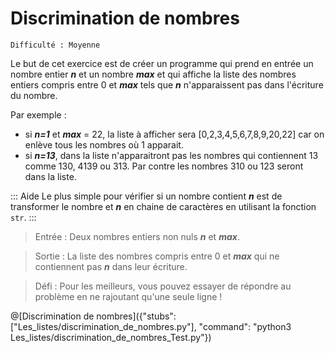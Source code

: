 # Discrimination de nombres
`Difficulté : Moyenne`

Le but de cet exercice est de créer un programme qui prend en entrée un nombre entier ***n*** et un nombre ***max*** et qui affiche la liste des nombres entiers compris entre 0 et ***max*** tels que ***n*** n'apparaissent pas dans l'écriture du nombre.

Par exemple :
+ si ***n=1***  et ***max*** = 22, la liste à afficher sera [0,2,3,4,5,6,7,8,9,20,22] car on enlève tous les nombres où 1 apparait.
+ si ***n=13***, dans la liste n'apparaitront pas les nombres qui contiennent 13 comme 130, 4139 ou 313. Par contre les nombres 310 ou 123 seront dans la liste.

::: Aide
Le plus simple pour vérifier si un nombre contient ***n*** est de transformer le nombre et ***n*** en chaine de caractères en utilisant la fonction `str`.
:::

> Entrée : Deux nombres entiers non nuls ***n*** et ***max***.

> Sortie : La liste des nombres compris entre 0 et ***max*** qui ne contiennent pas ***n*** dans leur écriture.

> Défi : Pour les meilleurs, vous pouvez essayer de répondre au problème en ne rajoutant qu'une seule ligne !

@[Discrimination de nombres]({"stubs": ["Les_listes/discrimination_de_nombres.py"], "command": "python3 Les_listes/discrimination_de_nombres_Test.py"})

